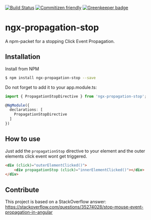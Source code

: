[![Build Status](https://travis-ci.org/DanielHabenicht/ngx-propagation-stop.svg?branch=master)](https://travis-ci.org/DanielHabenicht/ngx-propagation-stop)
[![Commitizen friendly](https://img.shields.io/badge/commitizen-friendly-brightgreen.svg)](http://commitizen.github.io/cz-cli/)
[![Greenkeeper badge](https://badges.greenkeeper.io/DanielHabenicht/ngx-propagation-stop.svg)](https://greenkeeper.io/)
# ngx-propagation-stop



A npm-packet for a stopping Click Event Propagation.

## Installation

Install from NPM

```bash
$ npm install ngx-propagation-stop --save
```

Do not forget to add it to your app.module.ts:

```typescript
import { PropagationStopDirective } from 'ngx-propagation-stop';

@NgModule({
  declarations: [
    PropagationStopDirective
  ]
})
```

## How to use

Just add the `propagationStop` directive to your element and the outer elements click event wont get triggered.

```html
<div (click)="outerElementClicked()">
    <div propagationStop (click)="innerElementClicked()"></div>
</div>
```

## Contribute

This project is based on a StackOverflow answer: https://stackoverflow.com/questions/35274028/stop-mouse-event-propagation-in-angular
